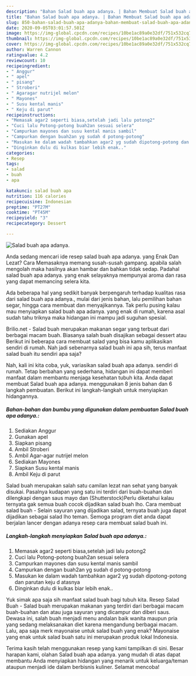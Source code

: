 ```yaml
---
description: "Bahan Salad buah apa adanya. | Bahan Membuat Salad buah apa adanya. Yang Paling Enak"
title: "Bahan Salad buah apa adanya. | Bahan Membuat Salad buah apa adanya. Yang Paling Enak"
slug: 850-bahan-salad-buah-apa-adanya-bahan-membuat-salad-buah-apa-adanya-yang-paling-enak
date: 2020-09-05T03:01:57.501Z
image: https://img-global.cpcdn.com/recipes/10be1ac89a0e32df/751x532cq70/salad-buah-apa-adanya-foto-resep-utama.jpg
thumbnail: https://img-global.cpcdn.com/recipes/10be1ac89a0e32df/751x532cq70/salad-buah-apa-adanya-foto-resep-utama.jpg
cover: https://img-global.cpcdn.com/recipes/10be1ac89a0e32df/751x532cq70/salad-buah-apa-adanya-foto-resep-utama.jpg
author: Warren Cannon
ratingvalue: 4.2
reviewcount: 10
recipeingredient:
- " Anggur"
- " apel"
- " pisang"
- " Stroberi"
- " Agaragar nutrijel melon"
- " Mayones"
- " Susu kental manis"
- " Keju di parut"
recipeinstructions:
- "Memasak agar2 seperti biasa,setelah jadi lalu potong2"
- "Cuci lalu Potong-potong buah2an sesuai selera"
- "Campurkan mayones dan susu kental manis sambil"
- "Campurkan dengan buah2an yg sudah d potong-potong"
- "Masukan ke dalam wadah tambahkan agar2 yg sudah dipotong-potong dan parutan keju d atasnya"
- "Dinginkan dulu di kulkas biar lebih enak.."
categories:
- Resep
tags:
- salad
- buah
- apa

katakunci: salad buah apa 
nutrition: 116 calories
recipecuisine: Indonesian
preptime: "PT27M"
cooktime: "PT45M"
recipeyield: "3"
recipecategory: Dessert

---
```



![Salad buah apa adanya.](https://img-global.cpcdn.com/recipes/10be1ac89a0e32df/751x532cq70/salad-buah-apa-adanya-foto-resep-utama.jpg)

Anda sedang mencari ide resep salad buah apa adanya. yang Enak Dan Lezat? Cara Memasaknya memang susah-susah gampang. apabila salah mengolah maka hasilnya akan hambar dan bahkan tidak sedap. Padahal salad buah apa adanya. yang enak selayaknya mempunyai aroma dan rasa yang dapat memancing selera kita.

Ada beberapa hal yang sedikit banyak berpengaruh terhadap kualitas rasa dari salad buah apa adanya., mulai dari jenis bahan, lalu pemilihan bahan segar, hingga cara membuat dan menyajikannya. Tak perlu pusing kalau mau menyiapkan salad buah apa adanya. yang enak di rumah, karena asal sudah tahu triknya maka hidangan ini mampu jadi suguhan spesial.

Brilio.net - Salad buah merupakan makanan segar yang terbuat dari berbagai macam buah. Biasanya salah buah disajikan sebagai dessert atau Berikut ini beberapa cara membuat salad yang bisa kamu aplikasikan sendiri di rumah. Nah jadi sebenarnya salad buah ini apa sih, terus manfaat salad buah itu sendiri apa saja?


Nah, kali ini kita coba, yuk, variasikan salad buah apa adanya. sendiri di rumah. Tetap berbahan yang sederhana, hidangan ini dapat memberi manfaat dalam membantu menjaga kesehatan tubuh kita. Anda dapat membuat Salad buah apa adanya. menggunakan 8 jenis bahan dan 6 langkah pembuatan. Berikut ini langkah-langkah untuk menyiapkan hidangannya.

<!--inarticleads1-->

##### Bahan-bahan dan bumbu yang digunakan dalam pembuatan Salad buah apa adanya.:

1. Sediakan  Anggur
1. Gunakan  apel
1. Siapkan  pisang
1. Ambil  Stroberi
1. Ambil  Agar-agar nutrijel melon
1. Sediakan  Mayones
1. Siapkan  Susu kental manis
1. Ambil  Keju di parut


Salad buah merupakan salah satu camilan lezat nan sehat yang banyak disukai. Pasalnya kudapan yang satu ini terdiri dari buah-buahan dan dilengkapi dengan saus mayo dan (Shutterstock)Perlu diketahui kalau ternyata gak semua buah cocok dijadikan salad buah lho. Cara membuat salad buah - Selain sayuran yang dijadikan salad, ternyata buah juga dapat dijadikan sebagai salad lho teman. Semoga program diet anda dapat berjalan lancer dengan adanya resep cara membuat salad buah ini. 

<!--inarticleads2-->

##### Langkah-langkah menyiapkan Salad buah apa adanya.:

1. Memasak agar2 seperti biasa,setelah jadi lalu potong2
1. Cuci lalu Potong-potong buah2an sesuai selera
1. Campurkan mayones dan susu kental manis sambil
1. Campurkan dengan buah2an yg sudah d potong-potong
1. Masukan ke dalam wadah tambahkan agar2 yg sudah dipotong-potong dan parutan keju d atasnya
1. Dinginkan dulu di kulkas biar lebih enak..


Yuk simak apa saja sih manfaat salad buah bagi tubuh kita. Resep Salad Buah - Salad buah merupakan makanan yang terdiri dari berbagai macam buah-buahan dan atau juga sayuran yang dicampur dan diberi saus. Dewasa ini, salah buah menjadi menu andalan baik wanita maupun pria yang sedang melaksanakan diet karena mengandung berbagai macam. Lalu, apa saja merk mayonaise untuk salad buah yang enak? Mayonaise yang enak untuk salad buah satu ini merupakan produk lokal Indonesia. 

Terima kasih telah menggunakan resep yang kami tampilkan di sini. Besar harapan kami, olahan Salad buah apa adanya. yang mudah di atas dapat membantu Anda menyiapkan hidangan yang menarik untuk keluarga/teman ataupun menjadi ide dalam berbisnis kuliner. Selamat mencoba!
